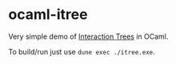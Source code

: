# ocaml-itree

Very simple demo of [Interaction Trees](https://www.cis.upenn.edu/~stevez/papers/XZHH+20.pdf) in OCaml.

To build/run just use `dune exec ./itree.exe`.
